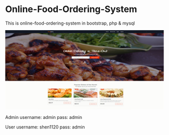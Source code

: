 # Online-Food-Ordering-System
This is online-food-ordering-system in bootstrap, php &amp; mysql

![](./screenshot/screenshot.jpg)

Admin
	username: admin
	pass: admin

User
	username: shen1120
	pass: admin
